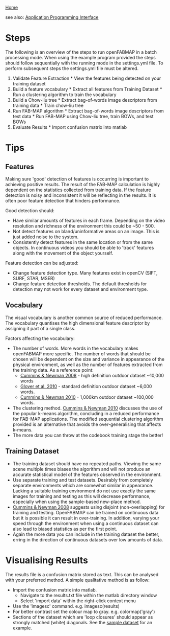 [Home](Homepage.md)

see also: [Application Programming Interface](http://openfabmap.googlecode.com/files/openFABMAP_API.pdf)

# Steps #

The following is an overview of the steps to run openFABMAP in a batch processing mode. When using the example program provided the steps should follow sequentially with the running mode in the settings.yml file. To perform subsequent steps the settings.yml file must be altered.

  1. Validate Feature Extraction
    * View the features being detected on your training dataset
  1. Build a feature vocabulary
    * Extract all features from Training Dataset
    * Run a clustering algorithm to train the vocabulary
  1. Build a Chow-liu tree
    * Extract bag-of-words image descriptors from training data
    * Train chow-liu tree
  1. Run FAB-MAP algorithm
    * Extract bag-of-words image descriptors from test data
    * Run FAB-MAP using Chow-liu tree, train BOWs, and test BOWs
  1. Evaluate Results
    * Import confusion matrix into matlab



# Tips #

## Features ##

Making sure 'good' detection of features is occurring is important to achieving positive results. The result of the FAB-MAP calculation is highly dependent on the statistics collected from training data. If the feature detection is noisy and inconsistent it will be reflecting in the results. It is often poor feature detection that hinders performance.

Good detection should:
  * Have similar amounts of features in each frame. Depending on the video resolution and richness of the environment this could be ~50 - 500.
  * Not detect features on bland/uninformative areas on an image. This is just added noise to the system.
  * Consistently detect features in the same location or from the same objects. In continuous videos you should be able to 'track' features along with the movement of the object yourself.

Feature detection can be adjusted:
  * Change feature detection type. Many features exist in openCV (SIFT, SURF, STAR, MSER)
  * Change feature detection thresholds. The default thresholds for detection may not work for every dataset and environment type.

## Vocabulary ##

The visual vocabulary is another common source of reduced performance. The vocabulary quantises the high dimensional feature descriptor by assigning it part of a single class.

Factors affecting the vocabulary:
  * The number of words. More words in the vocabulary makes openFABMAP more specific. The number of words that should be chosen will be dependent on the size and variance in appearance of the physical environment, as well as the number of features extracted from the training data. As a reference point:
    * [Cummins & Newman 2008](http://ijr.sagepub.com/content/27/6/647.short) - high definition outdoor dataset ~10,000 words
    * [Glover et al. 2010](http://ieeexplore.ieee.org/xpls/abs_all.jsp?arnumber=5509547&tag=1) - standard definition outdoor dataset ~6,000 words.
    * [Cummins & Newman 2010](http://ijr.sagepub.com/content/30/9/1100.short) - 1,000km outdoor dataset ~100,000 words.
  * The clustering method. [Cummins & Newman 2010](http://ijr.sagepub.com/content/30/9/1100.short) discusses the use of the popular k-means algorithm, concluding in a reduced performance for FAB-MAP applications. The modified sequential clustering algorithm provided is an alternative that avoids the over-generalising that affects k-means.
  * The more data you can throw at the codebook training stage the better!

## Training Dataset ##

  * The training dataset should have no repeated paths. Viewing the same scene multiple times biases the algorithm and will not produce an accurate statistical model of the features observed in the environment.
  * Use separate training and test datasets. Desirably from completely separate environments which are somewhat similar in appearance. Lacking a suitable training environment do not use exactly the same images for training and testing as this will decrease performance, especially when using the sample-based new-place method.
  * [Cummins & Newman 2008](http://ijr.sagepub.com/content/27/6/647.short) suggests using disjoint (non-overlapping) for training and testing. OpenFABMAP can be trained on continuous data but it is possible it can result in over-training. In addition, varying your speed through the environment when using a continuous dataset can also lead to biased statistics as per the first point.
  * Again the more data you can include in the training dataset the better, erring in the direction of continuous datasets over low amounts of data.

# Visualising Results #

The results file is a confusion matrix stored as text. This can be analysed with your preferred method. A simple qualitative method is as follow:
  * Import the confusion matrix into matlab.
    * Navigate to the results.txt file within the matlab directory window
    * Select 'import data' within the right-click context menu
  * Use the 'imagesc' command. e.g. imagesc(results)
  * For better contrast set the colour map to gray. e.g. colormap('gray')
  * Sections of the dataset which are 'loop closures' should appear as strongly matched (white) diagonals. See the [sample dataset](http://openfabmap.googlecode.com/files/openFABMAPsample.zip) for an example.
